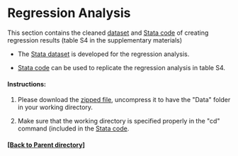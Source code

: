 # Regression Analysis

This section contains the cleaned [dataset](https://github.com/FEDSCornell/GlobalFoodDollar/raw/master/Analysis/RegressionAnalysis/Data.zip) and [Stata code](GFDRegression.do) of creating regression results (table S4 in the supplementary materials)

- The [Stata dataset](https://github.com/FEDSCornell/GlobalFoodDollar/raw/master/Analysis/RegressionAnalysis/Data.zip) is developed for the regression analysis. 

- [Stata code](GFDRegression.do) can be used to replicate the regression analysis in table S4. 

#### Instructions:

 1. Please download the [zipped file](https://github.com/FEDSCornell/GlobalFoodDollar/raw/master/Analysis/RegressionAnalysis/Data.zip), uncompress it to have the "Data" folder in your working directory.

 2. Make sure that the working directory is specified properly in the "cd" command (included in the [Stata code](Analysis/RegressionAnalysis/GFDRegression.do).

#### [[Back to Parent directory]](https://fedscornell.github.io/GlobalFoodDollar/)
